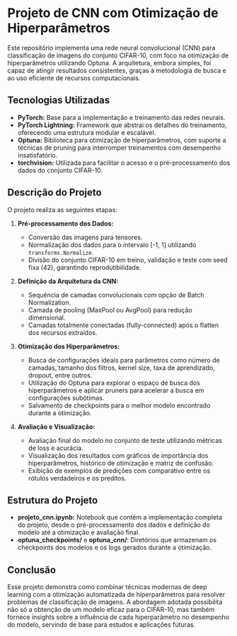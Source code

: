 # Projeto de CNN com Otimização de Hiperparâmetros

Este repositório implementa uma rede neural convolucional (CNN) para classificação de imagens do conjunto CIFAR-10, com foco na otimização de hiperparâmetros utilizando Optuna. A arquitetura, embora simples, foi capaz de atingir resultados consistentes, graças à metodologia de busca e ao uso eficiente de recursos computacionais.

## Tecnologias Utilizadas

- **PyTorch:** Base para a implementação e treinamento das redes neurais.
- **PyTorch Lightning:** Framework que abstrai os detalhes do treinamento, oferecendo uma estrutura modular e escalável.
- **Optuna:** Biblioteca para otimização de hiperparâmetros, com suporte a técnicas de pruning para interromper treinamentos com desempenho insatisfatório.
- **torchvision:** Utilizada para facilitar o acesso e o pré-processamento dos dados do conjunto CIFAR-10.

## Descrição do Projeto

O projeto realiza as seguintes etapas:

1. **Pré-processamento dos Dados:**
   - Conversão das imagens para tensores.
   - Normalização dos dados para o intervalo [-1, 1] utilizando `transforms.Normalize`.
   - Divisão do conjunto CIFAR-10 em treino, validação e teste com seed fixa (42), garantindo reprodutibilidade.

2. **Definição da Arquitetura da CNN:**
   - Sequência de camadas convolucionais com opção de Batch Normalization.
   - Camada de pooling (MaxPool ou AvgPool) para redução dimensional.
   - Camadas totalmente conectadas (fully-connected) após o flatten dos recursos extraídos.

3. **Otimização dos Hiperparâmetros:**
   - Busca de configurações ideais para parâmetros como número de camadas, tamanho dos filtros, kernel size, taxa de aprendizado, dropout, entre outros.
   - Utilização do Optuna para explorar o espaço de busca dos hiperparâmetros e aplicar pruners para acelerar a busca em configurações subótimas.
   - Salvamento de checkpoints para o melhor modelo encontrado durante a otimização.

4. **Avaliação e Visualização:**
   - Avaliação final do modelo no conjunto de teste utilizando métricas de loss e acurácia.
   - Visualização dos resultados com gráficos de importância dos hiperparâmetros, histórico de otimização e matriz de confusão.
   - Exibição de exemplos de predições com comparativo entre os rótulos verdadeiros e os preditos.

## Estrutura do Projeto

- **projeto_cnn.ipynb:** Notebook que contém a implementação completa do projeto, desde o pré-processamento dos dados e definição do modelo até a otimização e avaliação final.
- **optuna_checkpoints/** e **optuna_cnn/**: Diretórios que armazenam os checkpoints dos modelos e os logs gerados durante a otimização.

## Conclusão

Esse projeto demonstra como combinar técnicas modernas de deep learning com a otimização automatizada de hiperparâmetros para resolver problemas de classificação de imagens. A abordagem adotada possibilita não só a obtenção de um modelo eficaz para o CIFAR-10, mas também fornece insights sobre a influência de cada hiperparâmetro no desempenho do modelo, servindo de base para estudos e aplicações futuras.
